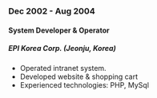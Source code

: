 
### Dec 2002 - Aug 2004

#### System Developer & Operator

##### EPI Korea Corp. (Jeonju, Korea)

- Operated intranet system.
- Developed website & shopping cart
- Experienced technologies: PHP, MySql
